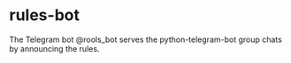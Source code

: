 # rules-bot
The Telegram bot @rools_bot serves the python-telegram-bot group chats by announcing the rules.
